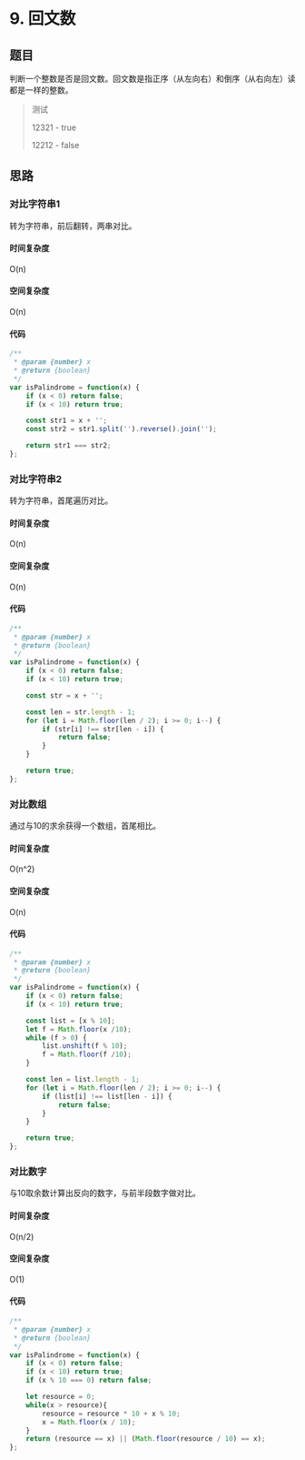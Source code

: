 # 9. 回文数

## 题目

判断一个整数是否是回文数。回文数是指正序（从左向右）和倒序（从右向左）读都是一样的整数。

> 测试
>
> 12321 - true
>
> 12212 - false

## 思路

### 对比字符串1

转为字符串，前后翻转，两串对比。

#### 时间复杂度

O(n)

#### 空间复杂度

O(n)

#### 代码

```javascript
/**
 * @param {number} x
 * @return {boolean}
 */
var isPalindrome = function(x) {
    if (x < 0) return false;
    if (x < 10) return true;

    const str1 = x + '';
    const str2 = str1.split('').reverse().join('');

    return str1 === str2;
};
```



### 对比字符串2

转为字符串，首尾遍历对比。

#### 时间复杂度

O(n)

#### 空间复杂度

O(n)

#### 代码

```javascript
/**
 * @param {number} x
 * @return {boolean}
 */
var isPalindrome = function(x) {
    if (x < 0) return false;
    if (x < 10) return true;

    const str = x + '';

    const len = str.length - 1;
    for (let i = Math.floor(len / 2); i >= 0; i--) {
        if (str[i] !== str[len - i]) {
            return false;
        }
    }

    return true;
};
```



### 对比数组

通过与10的求余获得一个数组，首尾相比。

#### 时间复杂度

O(n^2)

#### 空间复杂度

O(n)

#### 代码

```javascript
/**
 * @param {number} x
 * @return {boolean}
 */
var isPalindrome = function(x) {
    if (x < 0) return false;
    if (x < 10) return true;

    const list = [x % 10];
    let f = Math.floor(x /10);
    while (f > 0) {
        list.unshift(f % 10);
        f = Math.floor(f /10);
    }

    const len = list.length - 1;
    for (let i = Math.floor(len / 2); i >= 0; i--) {
        if (list[i] !== list[len - i]) {
            return false;
        }
    }

    return true;
};
```



### 对比数字

与10取余数计算出反向的数字，与前半段数字做对比。

#### 时间复杂度

O(n/2)

#### 空间复杂度

O(1)

#### 代码

```javascript
/**
 * @param {number} x
 * @return {boolean}
 */
var isPalindrome = function(x) {
    if (x < 0) return false;
    if (x < 10) return true;
    if (x % 10 === 0) return false;

    let resource = 0;
    while(x > resource){
        resource = resource * 10 + x % 10;
        x = Math.floor(x / 10);
    }
    return (resource == x) || (Math.floor(resource / 10) == x);
};
```

